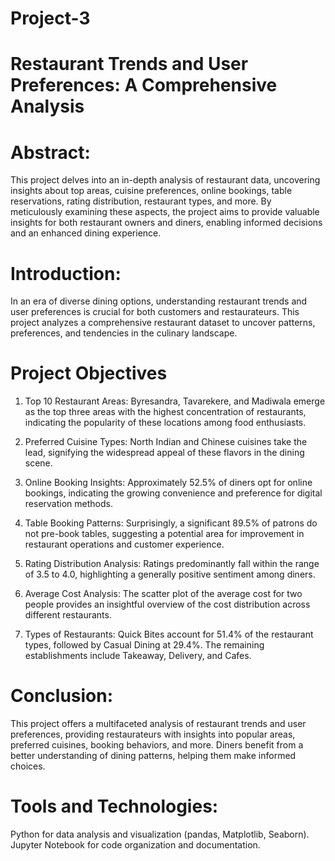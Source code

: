 # Project-3
# Restaurant Trends and User Preferences: A Comprehensive Analysis
# Abstract:
This project delves into an in-depth analysis of restaurant data, uncovering insights about top areas, cuisine preferences, online bookings, table reservations, rating distribution, restaurant types, and more. By meticulously examining these aspects, the project aims to provide valuable insights for both restaurant owners and diners, enabling informed decisions and an enhanced dining experience.
# Introduction:
In an era of diverse dining options, understanding restaurant trends and user preferences is crucial for both customers and restaurateurs. This project analyzes a comprehensive restaurant dataset to uncover patterns, preferences, and tendencies in the culinary landscape.
# Project Objectives
   1. Top 10 Restaurant Areas:
      Byresandra, Tavarekere, and Madiwala emerge as the top three areas with the highest concentration of restaurants, indicating the popularity of these locations among food enthusiasts.

   2. Preferred Cuisine Types:
      North Indian and Chinese cuisines take the lead, signifying the widespread appeal of these flavors in the dining scene.

   3. Online Booking Insights:
      Approximately 52.5% of diners opt for online bookings, indicating the growing convenience and preference for digital reservation methods.

   4. Table Booking Patterns:
      Surprisingly, a significant 89.5% of patrons do not pre-book tables, suggesting a potential area for improvement in restaurant operations and customer experience.

   5. Rating Distribution Analysis:
      Ratings predominantly fall within the range of 3.5 to 4.0, highlighting a generally positive sentiment among diners.

   6. Average Cost Analysis:
      The scatter plot of the average cost for two people provides an insightful overview of the cost distribution across different restaurants.

   7. Types of Restaurants:
      Quick Bites account for 51.4% of the restaurant types, followed by Casual Dining at 29.4%. The remaining establishments include Takeaway, Delivery, and Cafes.

# Conclusion:
This project offers a multifaceted analysis of restaurant trends and user preferences, providing restaurateurs with insights into popular areas, preferred cuisines, booking behaviors, and more. Diners benefit from a better understanding of dining patterns, helping them make informed choices.
# Tools and Technologies:
Python for data analysis and visualization (pandas, Matplotlib, Seaborn).
Jupyter Notebook for code organization and documentation.
